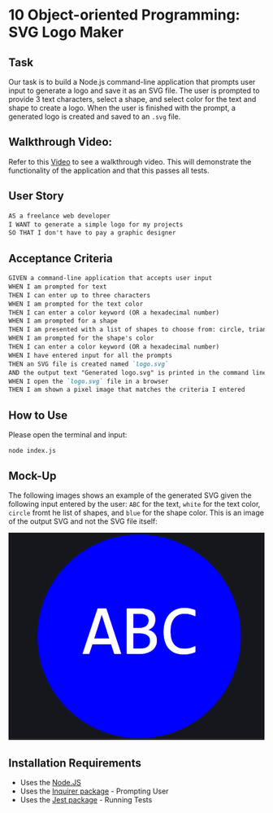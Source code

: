 # 10 Object-oriented Programming: SVG Logo Maker

## Task

Our task is to build a Node.js command-line application that prompts user input to generate a logo and save it as an SVG file. The user is prompted to provide 3 text characters, select a shape, and select color for the text and shape to create a logo. When the user is finished with the prompt, a generated logo is created and saved to an `.svg` file.

## Walkthrough Video:

Refer to this [Video](http) to see a walkthrough video. This will demonstrate the functionality of the application and that this passes all tests.

## User Story

```md
AS a freelance web developer
I WANT to generate a simple logo for my projects
SO THAT I don't have to pay a graphic designer
```

## Acceptance Criteria

```md
GIVEN a command-line application that accepts user input
WHEN I am prompted for text
THEN I can enter up to three characters
WHEN I am prompted for the text color
THEN I can enter a color keyword (OR a hexadecimal number)
WHEN I am prompted for a shape
THEN I am presented with a list of shapes to choose from: circle, triangle, and square
WHEN I am prompted for the shape's color
THEN I can enter a color keyword (OR a hexadecimal number)
WHEN I have entered input for all the prompts
THEN an SVG file is created named `logo.svg`
AND the output text "Generated logo.svg" is printed in the command line
WHEN I open the `logo.svg` file in a browser
THEN I am shown a pixel image that matches the criteria I entered
```

## How to Use

Please open the terminal and input:

```
node index.js
```

## Mock-Up

The following images shows an example of the generated SVG given the following input entered by the user: `ABC` for the text, `white` for the text color, `circle` fromt he list of shapes, and `blue` for the shape color. This is an image of the output SVG and not the SVG file itself:

![Image showing a blue circle with white text that reads "ABC".](./examples/blue_abc_svg.png)

## Installation Requirements

- Uses the [Node.JS](https://node.js.org/)
- Uses the [Inquirer package](https://www.npmjs.com/package/inquirer/v/8.2.4) - Prompting User
- Uses the [Jest package](https://www.npmjs.com/package/jest) - Running Tests
